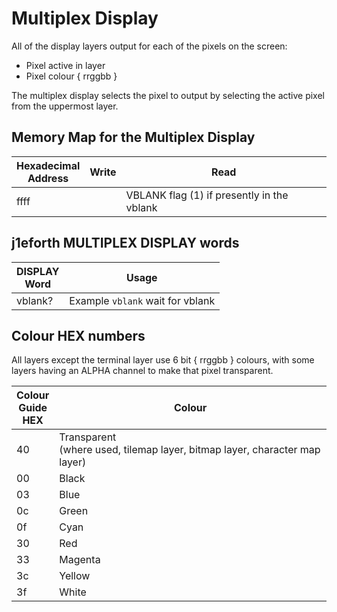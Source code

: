 # Multiplex Display

All of the display layers output for each of the pixels on the screen:

* Pixel active in layer
* Pixel colour { rrggbb }

The multiplex display selects the pixel to output by selecting the active pixel from the uppermost layer.

## Memory Map for the Multiplex Display

Hexadecimal<br>Address | Write | Read
----- | ----- | -----
ffff | | VBLANK flag (1) if presently in the vblank

## j1eforth MULTIPLEX DISPLAY words

DISPLAY<br>Word | Usage
----- | -----
vblank? | Example ```vblank``` wait for vblank

## Colour HEX numbers

All layers except the terminal layer use 6 bit { rrggbb } colours, with some layers having an ALPHA channel to make that pixel transparent.

Colour<br>Guide<br>__HEX__ | Colour
----- | -----
40 | Transparent<br>(where used, tilemap layer, bitmap layer, character map layer)
00 | Black
03 | Blue
0c | Green
0f | Cyan
30 | Red
33 | Magenta
3c | Yellow
3f | White

